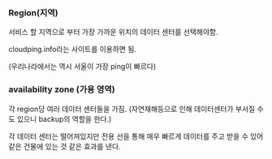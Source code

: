 ### Region(지역)

서비스 할 지역으로 부터 가장 가까운 위치의 데이터 센터를 선택해야함.

cloudping.info라는 사이트를 이용하면 됨.

(우리나라에서는 역시 서울이 가장 ping이 빠르다)

### availability zone (가용 영역)

각 region당 여러 데이터 센터들을 가짐. (자연재해등으로 인해 데이터센터가 부서질 수도 있으니 backup의 역할을 한다.)

각 데이터 센터는 떨어져있지만 전용 선을 통해 매우 빠르게 데이터를 주고 받을 수 있어 같은 건물에 있는 것 같은 효과를 낸다.
